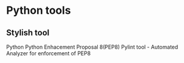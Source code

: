 # Python tools 

## Stylish tool 
Python Python Enhacement Proposal 8(PEP8)
Pylint tool - Automated Analyzer for enforcement of PEP8


